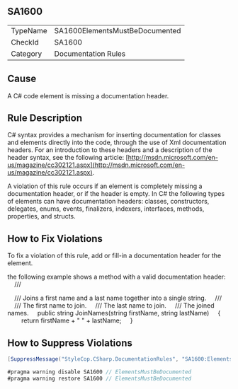 ﻿## SA1600

<table>
<tr>
  <td>TypeName</td>
  <td>SA1600ElementsMustBeDocumented</td>
</tr>
<tr>
  <td>CheckId</td>
  <td>SA1600</td>
</tr>
<tr>
  <td>Category</td>
  <td>Documentation Rules</td>
</tr>
</table>

## Cause

A C# code element is missing a documentation header.

## Rule Description

C# syntax provides a mechanism for inserting documentation for classes and elements directly into the code, through the use of Xml documentation headers. For an introduction to these headers and a description of the header syntax, see the following article: [http://msdn.microsoft.com/en-us/magazine/cc302121.aspx](http://msdn.microsoft.com/en-us/magazine/cc302121.aspx).

A violation of this rule occurs if an element is completely missing a documentation header, or if the header is empty. In C# the following types of elements can have documentation headers: classes, constructors, delegates, enums, events, finalizers, indexers, interfaces, methods, properties, and structs.

## How to Fix Violations

To fix a violation of this rule, add or fill-in a documentation header for the element.

the following example shows a method with a valid documentation header:
    /// <summary>
    /// Joins a first name and a last name together into a single string.
    /// </summary>
    /// <param name="firstName">The first name to join.</param>
    /// <param name="lastName">The last name to join.</param>
    /// <returns>The joined names.</returns>
    public string JoinNames(string firstName, string lastName)
    {
        return firstName + " " + lastName;
    }

## How to Suppress Violations

```csharp
[SuppressMessage("StyleCop.CSharp.DocumentationRules", "SA1600:ElementsMustBeDocumented", Justification = "Reviewed.")]
```

```csharp
#pragma warning disable SA1600 // ElementsMustBeDocumented
#pragma warning restore SA1600 // ElementsMustBeDocumented
```
